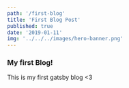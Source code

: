 ```yaml
---
path: '/first-blog'
title: 'First Blog Post'
published: true
date: '2019-01-11'
img: '../../../images/hero-banner.png'
---
```


### My first Blog!

This is my first gatsby blog <3
